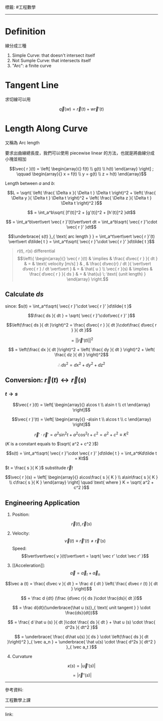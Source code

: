 標籤: #工程數學 

---

# Definition

線分成三種

1. Simple Curve: that doesn't intersect itself
2. Not Sumple Curve: that intersects itself
3. "Arc": a finite curve

# Tangent Line

求切線可以用

$$\vec{ q }(w) = \vec{ r }(t) + w\vec{ r }'(t)$$

# Length Along Curve

又稱為 Arc length

要求出曲線總長度，我們可以使用 piecewise linear 的方法，也就是將曲線分成小塊並相加

$$\vec{ r }(t) = \left[
	\begin{array}{}
		f(t) \\
		g(t) \\
		h(t)
	\end{array}
\right] ; \qquad
\begin{array}{}
	x = f(t) \\
	y = g(t) \\
	z = h(t)
\end{array}$$

Length between $a$ and $b$:

$$L = \sqrt{ \left( \frac{ \Delta x }{ \Delta t } \Delta t \right)^2 + \left( \frac{ \Delta y }{ \Delta t } \Delta t \right)^2 + \left( \frac{ \Delta z }{ \Delta t } \Delta t \right)^2 }$$

$$ = \int_a^b\sqrt{ [f'(t)]^2 + [g'(t)]^2 + [h'(t)]^2 }dt$$

$$ = \int_a^b\vert\vert \vec{ r }'(t)\vert\vert dt = \int_a^b\sqrt{ \vec{ r }'\cdot \vec{ r }' }dt$$

$$\underbrace{ s(t) }_{ \text{ arc length } } = \int_a^t\vert\vert \vec{ r }'(t) \vert\vert d\tilde{ t } = \int_a^t\sqrt{ \vec{ r }'\cdot \vec{ r }' }d\tilde{ t }$$

> $r(t)$, $r(s)$ differential
> $$\left\{ \begin{array}{} \vec{ r }(t) & \implies & \frac{ d\vec{ r } }{ dt } & = & \text{ velocity [m/s] } & , & \frac{ d\vec{r} / dt }{ \vert\vert d\vec{ r } / dt \vert\vert } & = & \hat{ u } \\ \vec{ r }(s) & \implies & \frac{ d\vec{ r } }{ ds } & = & \hat{u} \; \text{ (unit length) } \end{array} \right.$$

## Calculate $ds$

since: $s(t) = \int_a^t\sqrt{ \vec{ r }'\cdot \vec{ r }' }d\tilde{ t }$

$$\frac{ ds }{ dt } = \sqrt{ \vec{ r }'\cdot\vec{ r }' }$$

$$\left(\frac{ ds }{ dt }\right)^2 = \frac{ d\vec{ r } }{ dt }\cdot\frac{ d\vec{ r } }{ dt }$$

$$ = \vert\vert\vec{ r }'(t)\vert\vert^2$$

$$ = \left(\frac{ dx }{ dt }\right)^2 + \left( \frac{ dy }{ dt } \right)^2 + \left( \frac{ dz }{ dt } \right)^2$$

$$\therefore ds^2 = dx^2 + dy^2 + dz^2$$

## Conversion: $\vec{ r }(t) \leftrightarrow \vec{ r }(s)$

### $t \rightarrow s$

$$\vec{ r }(t) = 
\left[
	\begin{array}{}
		a\cos t \\
		a\sin t \\
		ct
	\end{array}
\right]$$

$$\vec{ r }'(t) = 
\left[
	\begin{array}{}
		-a\sin t \\
		a\cos t \\
		c
	\end{array}
\right]$$

$$\vec{ r }'\cdot \vec{ r }' = a^2\sin^2 t + a^2 \cos^2 t + c^2 = a^2 + c^2 \equiv K^2$$

($K$ is a constant equals to $\sqrt{ a^2 + c^2 }$)

$$s(t) = \int_a^t\sqrt{ \vec{ r }'\cdot \vec{ r }' }d\tilde{ t } = \int_a^tKd\tilde t = Kt$$

$t = \frac{ s }{ K }$ substitude $\vec{ r }t$

$$\vec{ r }(s) = 
\left[
	\begin{array}{}
		a\cos\frac{ s }{ K } \\
		a\sin\frac{ s }{ K } \\
		c\frac{ s }{ K }
	\end{array}
\right] \quad \text{ where } K = \sqrt{ a^2 + c^2 }$$

## Engineering Application

1. Position:

$$\vec{ r }(t), \vec{ r }(s)$$

2. Velocity:
$$\vec{ v }(t)\equiv \vec{ r }'(t) \neq \vec{ r }'(s)$$Speed:
$$\vert\vert\vec{ v }(t)\vert\vert = \sqrt{ \vec r' \cdot \vec r' }$$

3. [[Acceleration]]:
$$\vec{ a } = \vec a_t + \vec a_n$$

$$\vec a (t) = \frac{ d\vec v }{ dt } = \frac d { dt } \left( \frac{ d\vec r (t) }{ dt } \right)$$

$$ = \frac d {dt} (\frac {d\vec r}{ ds }\cdot \frac{ds}{ dt })$$

$$ = \frac d{dt}(\underbrace{\hat u (s)}_{ \text{ unit tangent } } \cdot \frac{ds}{dt})$$

$$ = \frac{ d \hat u (s) }{ dt }\cdot \frac{ ds }{ dt } + \hat u (s) \cdot \frac{ d^2s }{ dt^2 }$$

$$ = \underbrace{ \frac{ d\hat u(s) }{ ds } \cdot \left(\frac{ ds }{ dt }\right)^2 }_{ \vec a_n } + \underbrace{ \hat u(s) \cdot \frac{ d^2s }{ dt^2 } }_{ \vec a_t }$$

4. Curvature

$$\kappa(s) = \vert\vec u'(s)\vert$$

$$ = \vert \vec r '' (s)\vert$$

---

參考資料:

工程數學上課

---

link:

